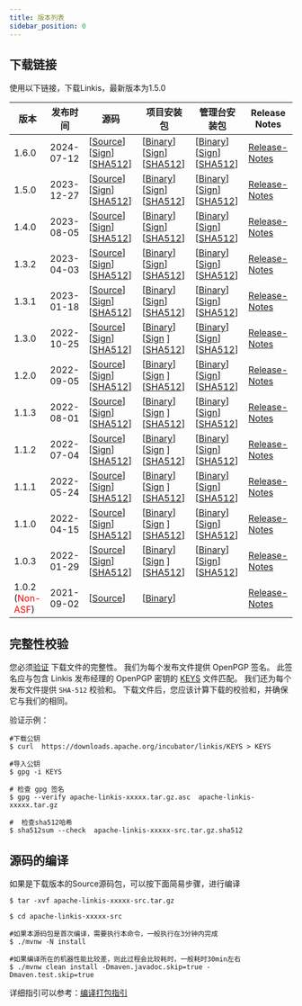 ```yaml
---
title: 版本列表
sidebar_position: 0
---
```

## 下载链接

使用以下链接，下载Linkis，最新版本为1.5.0

| 版本    | 发布时间       | 源码                                                                                                                                                                                                                                                                                                                                                                                        | 项目安装包                                                                                                                                                                                                                                                                                                                                                                                     | 管理台安装包                                                                                                                                                                                                                                                                                                                                                                                                 | Release Notes                           |
|-------|------------|-------------------------------------------------------------------------------------------------------------------------------------------------------------------------------------------------------------------------------------------------------------------------------------------------------------------------------------------------------------------------------------------|-------------------------------------------------------------------------------------------------------------------------------------------------------------------------------------------------------------------------------------------------------------------------------------------------------------------------------------------------------------------------------------------|--------------------------------------------------------------------------------------------------------------------------------------------------------------------------------------------------------------------------------------------------------------------------------------------------------------------------------------------------------------------------------------------------------|-----------------------------------------|
| 1.6.0 | 2024-07-12 | [[Source](https://www.apache.org/dyn/closer.lua/linkis/1.6.0/apache-linkis-1.6.0-src.tar.gz)] [[Sign](https://www.apache.org/dyn/closer.lua/linkis/1.6.0/apache-linkis-1.6.0-src.tar.gz.asc)] [[SHA512](https://www.apache.org/dyn/closer.lua/linkis/1.6.0/apache-linkis-1.6.0-src.tar.gz.sha512)]                                                                                        | [[Binary](https://www.apache.org/dyn/closer.lua/linkis/1.6.0/apache-linkis-1.6.0-bin.tar.gz)] [[Sign](https://www.apache.org/dyn/closer.lua/linkis/1.6.0/apache-linkis-1.6.0-bin.tar.gz.asc)] [[SHA512](https://www.apache.org/dyn/closer.lua/linkis/1.6.0/apache-linkis-1.6.0-bin.tar.gz.sha512)]                                                                                        | [[Binary](https://www.apache.org/dyn/closer.lua/linkis/1.6.0/apache-linkis-1.6.0-web-bin.tar.gz)] [[Sign](https://www.apache.org/dyn/closer.lua/linkis/1.5.0/apache-linkis-1.6.0-web-bin.tar.gz.asc)] [[SHA512](https://www.apache.org/dyn/closer.lua/linkis/1.6.0/apache-linkis-1.6.0-web-bin.tar.gz.sha512)]                                                                                         | [Release-Notes](release-notes-1.6.0.md) |
| 1.5.0 | 2023-12-27 | [[Source](https://www.apache.org/dyn/closer.lua/linkis/1.5.0/apache-linkis-1.5.0-src.tar.gz)] [[Sign](https://www.apache.org/dyn/closer.lua/linkis/1.5.0/apache-linkis-1.5.0-src.tar.gz.asc)] [[SHA512](https://www.apache.org/dyn/closer.lua/linkis/1.5.0/apache-linkis-1.5.0-src.tar.gz.sha512)]                                                                                        | [[Binary](https://www.apache.org/dyn/closer.lua/linkis/1.5.0/apache-linkis-1.5.0-bin.tar.gz)] [[Sign](https://www.apache.org/dyn/closer.lua/linkis/1.5.0/apache-linkis-1.5.0-bin.tar.gz.asc)] [[SHA512](https://www.apache.org/dyn/closer.lua/linkis/1.5.0/apache-linkis-1.5.0-bin.tar.gz.sha512)]                                                                                        | [[Binary](https://www.apache.org/dyn/closer.lua/linkis/1.5.0/apache-linkis-1.5.0-web-bin.tar.gz)] [[Sign](https://www.apache.org/dyn/closer.lua/linkis/1.5.0/apache-linkis-1.5.0-web-bin.tar.gz.asc)] [[SHA512](https://www.apache.org/dyn/closer.lua/linkis/1.5.0/apache-linkis-1.5.0-web-bin.tar.gz.sha512)]                                                                                         | [Release-Notes](release-notes-1.5.0.md) |
| 1.4.0 | 2023-08-05 | [[Source](https://www.apache.org/dyn/closer.lua/linkis/1.4.0/apache-linkis-1.4.0-src.tar.gz)] [[Sign](https://www.apache.org/dyn/closer.lua/linkis/1.4.0/apache-linkis-1.4.0-src.tar.gz.asc)] [[SHA512](https://www.apache.org/dyn/closer.lua/linkis/1.4.0/apache-linkis-1.4.0-src.tar.gz.sha512)]                                                                                        | [[Binary](https://www.apache.org/dyn/closer.lua/linkis/1.4.0/apache-linkis-1.4.0-bin.tar.gz)] [[Sign](https://www.apache.org/dyn/closer.lua/linkis/1.4.0/apache-linkis-1.4.0-bin.tar.gz.asc)] [[SHA512](https://www.apache.org/dyn/closer.lua/linkis/1.4.0/apache-linkis-1.4.0-bin.tar.gz.sha512)]                                                                                        | [[Binary](https://www.apache.org/dyn/closer.lua/linkis/1.4.0/apache-linkis-1.4.0-web-bin.tar.gz)] [[Sign](https://www.apache.org/dyn/closer.lua/linkis/1.4.0/apache-linkis-1.4.0-web-bin.tar.gz.asc)] [[SHA512](https://www.apache.org/dyn/closer.lua/linkis/1.4.0/apache-linkis-1.4.0-web-bin.tar.gz.sha512)]                                                                                         | [Release-Notes](release-notes-1.4.0.md) |
| 1.3.2 | 2023-04-03 | [[Source](https://www.apache.org/dyn/closer.lua/linkis/1.3.2/apache-linkis-1.3.2-src.tar.gz)] [[Sign](https://www.apache.org/dyn/closer.lua/linkis/1.3.2/apache-linkis-1.3.2-src.tar.gz.asc)] [[SHA512](https://www.apache.org/dyn/closer.lua/linkis/1.3.2/apache-linkis-1.3.2-src.tar.gz.sha512)]                                                                                        | [[Binary](https://www.apache.org/dyn/closer.lua/linkis/1.3.2/apache-linkis-1.3.2-bin.tar.gz)] [[Sign](https://www.apache.org/dyn/closer.lua/linkis/1.3.2/apache-linkis-1.3.2-bin.tar.gz.asc)] [[SHA512](https://www.apache.org/dyn/closer.lua/linkis/1.3.2/apache-linkis-1.3.2-bin.tar.gz.sha512)]                                                                                        | [[Binary](https://www.apache.org/dyn/closer.lua/linkis/1.3.2/apache-linkis-1.3.2-web-bin.tar.gz)] [[Sign](https://www.apache.org/dyn/closer.lua/linkis/1.3.2/apache-linkis-1.3.2-web-bin.tar.gz.asc)] [[SHA512](https://www.apache.org/dyn/closer.lua/linkis/1.3.2/apache-linkis-1.3.2-web-bin.tar.gz.sha512)]                                                                                         | [Release-Notes](release-notes-1.3.2.md) |
| 1.3.1 | 2023-01-18 | [[Source](https://www.apache.org/dyn/closer.lua/linkis/release-1.3.1/apache-linkis-1.3.1-src.tar.gz)] [[Sign](https://www.apache.org/dyn/closer.lua/linkis/release-1.3.1/apache-linkis-1.3.1-src.tar.gz.asc)] [[SHA512](https://www.apache.org/dyn/closer.lua/linkis/release-1.3.1/apache-linkis-1.3.1-src.tar.gz.sha512)]                                                                | [[Binary](https://www.apache.org/dyn/closer.lua/linkis/release-1.3.1/apache-linkis-1.3.1-bin.tar.gz)] [[Sign](https://www.apache.org/dyn/closer.lua/linkis/release-1.3.1/apache-linkis-1.3.1-bin.tar.gz.asc)] [[SHA512](https://www.apache.org/dyn/closer.lua/linkis/release-1.3.1/apache-linkis-1.3.1-bin.tar.gz.sha512)]                                                                | [[Binary](https://www.apache.org/dyn/closer.lua/linkis/release-1.3.1/apache-linkis-1.3.1-web-bin.tar.gz)] [[Sign](https://www.apache.org/dyn/closer.lua/linkis/release-1.3.1/apache-linkis-1.3.1-web-bin.tar.gz.asc)] [[SHA512](https://www.apache.org/dyn/closer.lua/linkis/release-1.3.1/apache-linkis-1.3.1-web-bin.tar.gz.sha512)]                                                                 | [Release-Notes](release-notes-1.3.1.md) |
| 1.3.0 | 2022-10-25 | [[Source](https://www.apache.org/dyn/closer.lua/incubator/linkis/release-1.3.0/apache-linkis-1.3.0-incubating-src.tar.gz)] [[Sign](https://www.apache.org/dyn/closer.lua/incubator/linkis/release-1.3.0/apache-linkis-1.3.0-incubating-src.tar.gz.asc)] [[SHA512](https://www.apache.org/dyn/closer.lua/incubator/linkis/release-1.3.0/apache-linkis-1.3.0-incubating-src.tar.gz.sha512)] | [[Binary](https://www.apache.org/dyn/closer.lua/incubator/linkis/release-1.3.0/apache-linkis-1.3.0-incubating-bin.tar.gz)] [[Sign](https://www.apache.org/dyn/closer.lua/incubator/linkis/release-1.3.0/apache-linkis-1.3.0-incubating-bin.tar.gz.asc) ][[SHA512](https://www.apache.org/dyn/closer.lua/incubator/linkis/release-1.3.0/apache-linkis-1.3.0-incubating-bin.tar.gz.sha512)] | [[Binary](https://www.apache.org/dyn/closer.lua/incubator/linkis/release-1.3.0/apache-linkis-1.3.0-incubating-web-bin.tar.gz)] [[Sign](https://www.apache.org/dyn/closer.lua/incubator/linkis/release-1.3.0/apache-linkis-1.3.0-incubating-web-bin.tar.gz.asc )] [[SHA512](https://www.apache.org/dyn/closer.lua/incubator/linkis/release-1.3.0/apache-linkis-1.3.0-incubating-web-bin.tar.gz.sha512)] | [Release-Notes](release-notes-1.3.0.md) |
| 1.2.0 | 2022-09-05 | [[Source](https://www.apache.org/dyn/closer.lua/incubator/linkis/release-1.2.0/apache-linkis-1.2.0-incubating-src.tar.gz)] [[Sign](https://www.apache.org/dyn/closer.lua/incubator/linkis/release-1.2.0/apache-linkis-1.2.0-incubating-src.tar.gz.asc)] [[SHA512](https://www.apache.org/dyn/closer.lua/incubator/linkis/release-1.2.0/apache-linkis-1.2.0-incubating-src.tar.gz.sha512)] | [[Binary](https://www.apache.org/dyn/closer.lua/incubator/linkis/release-1.2.0/apache-linkis-1.2.0-incubating-bin.tar.gz)] [[Sign](https://www.apache.org/dyn/closer.lua/incubator/linkis/release-1.2.0/apache-linkis-1.2.0-incubating-bin.tar.gz.asc) ][[SHA512](https://www.apache.org/dyn/closer.lua/incubator/linkis/release-1.2.0/apache-linkis-1.2.0-incubating-bin.tar.gz.sha512)] | [[Binary](https://www.apache.org/dyn/closer.lua/incubator/linkis/release-1.2.0/apache-linkis-1.2.0-incubating-web-bin.tar.gz)] [[Sign](https://www.apache.org/dyn/closer.lua/incubator/linkis/release-1.2.0/apache-linkis-1.2.0-incubating-web-bin.tar.gz.asc )] [[SHA512](https://www.apache.org/dyn/closer.lua/incubator/linkis/release-1.2.0/apache-linkis-1.2.0-incubating-web-bin.tar.gz.sha512)] | [Release-Notes](release-notes-1.2.0.md) |
| 1.1.3 | 2022-08-01 | [[Source](https://www.apache.org/dyn/closer.lua/incubator/linkis/release-1.1.3/apache-linkis-1.1.3-incubating-src.tar.gz)] [[Sign](https://www.apache.org/dyn/closer.lua/incubator/linkis/release-1.1.3/apache-linkis-1.1.3-incubating-src.tar.gz.asc)] [[SHA512](https://www.apache.org/dyn/closer.lua/incubator/linkis/release-1.1.3/apache-linkis-1.1.3-incubating-src.tar.gz.sha512)] | [[Binary](https://www.apache.org/dyn/closer.lua/incubator/linkis/release-1.1.3/apache-linkis-1.1.3-incubating-bin.tar.gz)] [[Sign](https://www.apache.org/dyn/closer.lua/incubator/linkis/release-1.1.3/apache-linkis-1.1.3-incubating-bin.tar.gz.asc) ][[SHA512](https://www.apache.org/dyn/closer.lua/incubator/linkis/release-1.1.3/apache-linkis-1.1.3-incubating-bin.tar.gz.sha512)] | [[Binary](https://www.apache.org/dyn/closer.lua/incubator/linkis/release-1.1.3/apache-linkis-1.1.3-incubating-web-bin.tar.gz)] [[Sign](https://www.apache.org/dyn/closer.lua/incubator/linkis/release-1.1.3/apache-linkis-1.1.3-incubating-web-bin.tar.gz.asc )] [[SHA512](https://www.apache.org/dyn/closer.lua/incubator/linkis/release-1.1.3/apache-linkis-1.1.3-incubating-web-bin.tar.gz.sha512)] | [Release-Notes](release-notes-1.1.3.md) |
| 1.1.2 | 2022-07-04 | [[Source](https://www.apache.org/dyn/closer.lua/incubator/linkis/release-1.1.2/apache-linkis-1.1.2-incubating-src.tar.gz)] [[Sign](https://www.apache.org/dyn/closer.lua/incubator/linkis/release-1.1.2/apache-linkis-1.1.2-incubating-src.tar.gz.asc)] [[SHA512](https://www.apache.org/dyn/closer.lua/incubator/linkis/release-1.1.2/apache-linkis-1.1.2-incubating-src.tar.gz.sha512)] | [[Binary](https://www.apache.org/dyn/closer.lua/incubator/linkis/release-1.1.2/apache-linkis-1.1.2-incubating-bin.tar.gz)] [[Sign](https://www.apache.org/dyn/closer.lua/incubator/linkis/release-1.1.2/apache-linkis-1.1.2-incubating-bin.tar.gz.asc) ][[SHA512](https://www.apache.org/dyn/closer.lua/incubator/linkis/release-1.1.2/apache-linkis-1.1.2-incubating-bin.tar.gz.sha512)] | [[Binary](https://www.apache.org/dyn/closer.lua/incubator/linkis/release-1.1.2/apache-linkis-1.1.2-incubating-web-bin.tar.gz)] [[Sign](https://www.apache.org/dyn/closer.lua/incubator/linkis/release-1.1.2/apache-linkis-1.1.2-incubating-web-bin.tar.gz.asc )] [[SHA512](https://www.apache.org/dyn/closer.lua/incubator/linkis/release-1.1.2/apache-linkis-1.1.2-incubating-web-bin.tar.gz.sha512)] | [Release-Notes](release-notes-1.1.2.md) |
| 1.1.1 | 2022-05-24 | [[Source](https://www.apache.org/dyn/closer.lua/incubator/linkis/release-1.1.1/apache-linkis-1.1.1-incubating-src.tar.gz)] [[Sign](https://www.apache.org/dyn/closer.lua/incubator/linkis/release-1.1.1/apache-linkis-1.1.1-incubating-src.tar.gz.asc)] [[SHA512](https://www.apache.org/dyn/closer.lua/incubator/linkis/release-1.1.1/apache-linkis-1.1.1-incubating-src.tar.gz.sha512)] | [[Binary](https://www.apache.org/dyn/closer.lua/incubator/linkis/release-1.1.1/apache-linkis-1.1.1-incubating-bin.tar.gz)] [[Sign](https://www.apache.org/dyn/closer.lua/incubator/linkis/release-1.1.1/apache-linkis-1.1.1-incubating-bin.tar.gz.asc) ][[SHA512](https://www.apache.org/dyn/closer.lua/incubator/linkis/release-1.1.1/apache-linkis-1.1.1-incubating-bin.tar.gz.sha512)] | [[Binary](https://www.apache.org/dyn/closer.lua/incubator/linkis/release-1.1.1/apache-linkis-1.1.1-incubating-web-bin.tar.gz)] [[Sign](https://www.apache.org/dyn/closer.lua/incubator/linkis/release-1.1.1/apache-linkis-1.1.1-incubating-web-bin.tar.gz.asc )] [[SHA512](https://www.apache.org/dyn/closer.lua/incubator/linkis/release-1.1.1/apache-linkis-1.1.1-incubating-web-bin.tar.gz.sha512)] | [Release-Notes](release-notes-1.1.1.md) |
| 1.1.0 | 2022-04-15 | [[Source](https://www.apache.org/dyn/closer.lua/incubator/linkis/release-1.1.0/apache-linkis-1.1.0-incubating-src.tar.gz)] [[Sign](https://www.apache.org/dyn/closer.lua/incubator/linkis/release-1.1.0/apache-linkis-1.1.0-incubating-src.tar.gz.asc)] [[SHA512](https://www.apache.org/dyn/closer.lua/incubator/linkis/release-1.1.0/apache-linkis-1.1.0-incubating-src.tar.gz.sha512)] | [[Binary](https://www.apache.org/dyn/closer.lua/incubator/linkis/release-1.1.0/apache-linkis-1.1.0-incubating-bin.tar.gz)] [[Sign](https://www.apache.org/dyn/closer.lua/incubator/linkis/release-1.1.0/apache-linkis-1.1.0-incubating-bin.tar.gz.asc) ][[SHA512](https://www.apache.org/dyn/closer.lua/incubator/linkis/release-1.1.0/apache-linkis-1.1.0-incubating-bin.tar.gz.sha512)] | [[Binary](https://www.apache.org/dyn/closer.lua/incubator/linkis/release-1.1.0/apache-linkis-1.1.0-incubating-web-bin.tar.gz)] [[Sign](https://www.apache.org/dyn/closer.lua/incubator/linkis/release-1.1.0/apache-linkis-1.1.0-incubating-web-bin.tar.gz.asc )] [[SHA512](https://www.apache.org/dyn/closer.lua/incubator/linkis/release-1.1.0/apache-linkis-1.1.0-incubating-web-bin.tar.gz.sha512)] | [Release-Notes](release-notes-1.1.0.md) |
| 1.0.3 | 2022-01-29 | [[Source](https://www.apache.org/dyn/closer.lua/incubator/linkis/release-1.0.3/apache-linkis-1.0.3-incubating-src.tar.gz)] [[Sign](https://www.apache.org/dyn/closer.lua/incubator/linkis/release-1.0.3/apache-linkis-1.0.3-incubating-src.tar.gz.asc)] [[SHA512](https://www.apache.org/dyn/closer.lua/incubator/linkis/release-1.0.3/apache-linkis-1.0.3-incubating-src.tar.gz.sha512)] | [[Binary](https://www.apache.org/dyn/closer.lua/incubator/linkis/release-1.0.3/apache-linkis-1.0.3-incubating-bin.tar.gz)] [[Sign](https://www.apache.org/dyn/closer.lua/incubator/linkis/release-1.0.3/apache-linkis-1.0.3-incubating-bin.tar.gz.asc) ][[SHA512](https://www.apache.org/dyn/closer.lua/incubator/linkis/release-1.0.3/apache-linkis-1.0.3-incubating-bin.tar.gz.sha512)] | [[Binary](https://www.apache.org/dyn/closer.lua/incubator/linkis/release-1.0.3/apache-linkis-1.0.3-incubating-web-bin.tar.gz)] [[Sign](https://www.apache.org/dyn/closer.lua/incubator/linkis/release-1.0.3/apache-linkis-1.0.3-incubating-web-bin.tar.gz.asc )] [[SHA512](https://www.apache.org/dyn/closer.lua/incubator/linkis/release-1.0.3/apache-linkis-1.0.3-incubating-web-bin.tar.gz.sha512)] | [Release-Notes](release-notes-1.0.3.md) |
| 1.0.2<br/>(<font color='red'>Non-ASF</font>) | 2021-09-02 | [[Source](https://github.com/apache/linkis/archive/refs/tags/1.0.2.tar.gz)]                                                                                                                                                                                                                                                                                                               | [[Binary](https://osp-1257653870.cos.ap-guangzhou.myqcloud.com/WeDatasphere/Linkis/1.0.2/wedatasphere-linkis-1.0.2-combined-package-dist.tar.gz)]                                                                                                                                                                                                                                         |                                                                                                                                                                                                                                                                                                                                                                                                        | [Release-Notes](release-notes-1.0.2.md) |

## 完整性校验

您必须[验证](https://www.apache.org/info/verification.html) 下载文件的完整性。 我们为每个发布文件提供 OpenPGP 签名。 此签名应与包含 Linkis 发布经理的 OpenPGP 密钥的 [KEYS](https://downloads.apache.org/incubator/linkis/KEYS) 文件匹配。 我们还为每个发布文件提供 <code>SHA-512</code> 校验和。 下载文件后，您应该计算下载的校验和，并确保它与我们的相同。

验证示例：
```shell script
#下载公钥
$ curl  https://downloads.apache.org/incubator/linkis/KEYS > KEYS

#导入公钥
$ gpg -i KEYS

# 检查 gpg 签名
$ gpg --verify apache-linkis-xxxxx.tar.gz.asc  apache-linkis-xxxxx.tar.gz

#  检查sha512哈希
$ sha512sum --check  apache-linkis-xxxxx-src.tar.gz.sha512
```


## 源码的编译

如果是下载版本的Source源码包，可以按下面简易步骤，进行编译

```shell script
$ tar -xvf apache-linkis-xxxxx-src.tar.gz

$ cd apache-linkis-xxxxx-src

#如果本源码包是首次编译，需要执行本命令，一般执行在3分钟内完成
$ ./mvnw -N install

#如果编译所在的机器性能比较差，则此过程会比较耗时，一般耗时30min左右
$ ./mvnw clean install -Dmaven.javadoc.skip=true -Dmaven.test.skip=true

```
详细指引可以参考：[编译打包指引](/docs/latest/development/build)

